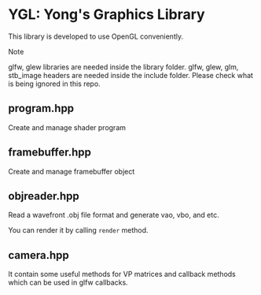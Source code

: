 # YGL: Yong's Graphics Library

This library is developed to use OpenGL conveniently.

> [!NOTE]
> glfw, glew libraries are needed inside the library folder.
> glfw, glew, glm, stb_image headers are needed inside the include folder.
> Please check what is being ignored in this repo.

## program.hpp

Create and manage shader program

## framebuffer.hpp

Create and manage framebuffer object 

## objreader.hpp

Read a wavefront .obj file format and generate vao, vbo, and etc.

You can render it by calling `render` method.

## camera.hpp

It contain some useful methods for VP matrices and callback methods which can be used in glfw callbacks. 
